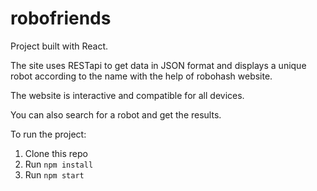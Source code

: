 # robofriends
Project built with React.

The site uses RESTapi to get data in JSON format and displays a unique robot according to the name with the help of robohash website.

The website is interactive and compatible for all devices.

You can also search for a robot and get the results.

To run the project:

1. Clone this repo
2. Run `npm install`
3. Run `npm start`
